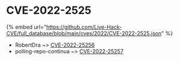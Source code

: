 # CVE-2022-2525
{% embed url="https://github.com/Live-Hack-CVE/full_database/blob/main/cves/2022/CVE-2022-2525.json" %}

* RobertDra ~> [CVE-2022-25256](https://www.alice-snow.ru/2022/database/cve-2022-2525/cve-2022-25256-robertdra)
* polling-repo-continua ~> [CVE-2022-25257](https://www.alice-snow.ru/2022/database/cve-2022-2525/cve-2022-25257-polling-repo-continua)